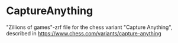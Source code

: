 # CaptureAnything

"Zillions of games"-zrf file for the chess variant "Capture Anything", described in 
https://www.chess.com/variants/capture-anything
